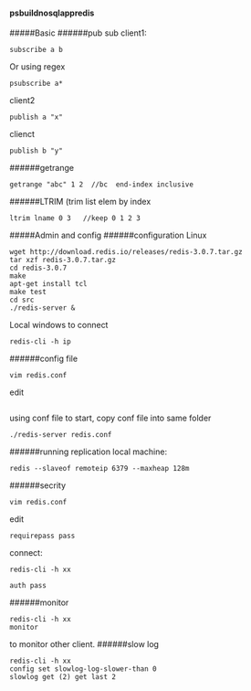#### psbuildnosqlappredis
#####Basic
######pub sub
client1:
```
subscribe a b
```
Or using regex
```
psubscribe a*
```
client2
```
publish a "x"
```
clienct
```
publish b "y"
```
######getrange
```
getrange "abc" 1 2  //bc  end-index inclusive
```
######LTRIM (trim list elem by index
```
ltrim lname 0 3   //keep 0 1 2 3
```

#####Admin and config
######configuration
Linux
```
wget http://download.redis.io/releases/redis-3.0.7.tar.gz
tar xzf redis-3.0.7.tar.gz
cd redis-3.0.7
make
apt-get install tcl
make test
cd src
./redis-server &
```
Local windows to connect
```
redis-cli -h ip
```
######config file
```
vim redis.conf
```
edit
```
```
using conf file to start, copy conf file into same folder
```
./redis-server redis.conf
```

######running replication
local machine:
```
redis --slaveof remoteip 6379 --maxheap 128m
```
######secrity
```
vim redis.conf
```
edit
```
requirepass pass
```
connect:
```
redis-cli -h xx 
```
```
auth pass
```
######monitor
```
redis-cli -h xx 
monitor
```
to monitor other client.
######slow log
```
redis-cli -h xx 
config set slowlog-log-slower-than 0
slowlog get (2) get last 2
 ```
